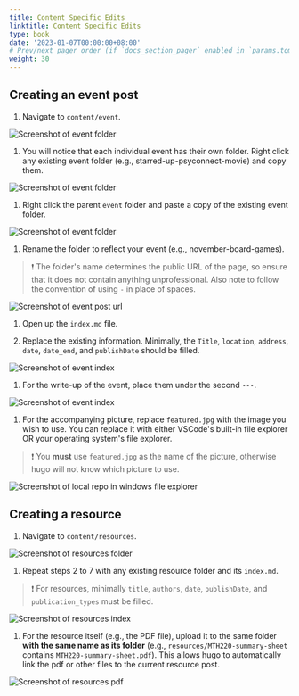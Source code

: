 ```yaml
---
title: Content Specific Edits
linktitle: Content Specific Edits
type: book
date: '2023-01-07T00:00:00+08:00'
# Prev/next pager order (if `docs_section_pager` enabled in `params.toml`)
weight: 30
---
```


## Creating an event post

1. Navigate to `content/event`.

![Screenshot of event folder](event-folder.png)

1. You will notice that each individual event has their own folder. Right click any existing event folder (e.g., starred-up-psyconnect-movie) and copy them.

![Screenshot of event folder](event-folder-2.png)

1. Right click the parent `event` folder and paste a copy of the existing event folder.

![Screenshot of event folder](event-folder-3.png)

1. Rename the folder to reflect your event (e.g., november-board-games).

> ❗ The folder's name determines the public URL of the page, so ensure that it does not contain anything unprofessional.
> Also note to follow the convention of using `-` in place of spaces.

![Screenshot of event post url](event-url.png)

1. Open up the `index.md` file.

2. Replace the existing information. Minimally, the `Title`, `location`, `address`, `date`, `date_end`, and `publishDate` should be filled.

![Screenshot of event index](event-index.png)

1. For the write-up of the event, place them under the second `---`.

![Screenshot of event index](event-body-demarcation.png)

1. For the accompanying picture, replace `featured.jpg` with the image you wish to use. You can replace it with either VSCode's built-in file explorer OR your operating system's file explorer.

> ❗ You **must** use `featured.jpg` as the name of the picture, otherwise hugo will not know which picture to use.

![Screenshot of local repo in windows file explorer](file-explorer.png)

## Creating a resource

1. Navigate to `content/resources`.

![Screenshot of resources folder](resources-folder-1.png)

1. Repeat steps 2 to 7 with any existing resource folder and its `index.md`.

> ❗ For resources, minimally `title`, `authors`, `date`, `publishDate`, and `publication_types` must be filled.

![Screenshot of resources index](resources-index.png)

1. For the resource itself (e.g., the PDF file), upload it to the same folder **with the same name as its folder** (e.g., `resources/MTH220-summary-sheet` contains `MTH220-summary-sheet.pdf`). This allows hugo to automatically link the pdf or other files to the current resource post.

![Screenshot of resources pdf](resources-folder-2.png)
